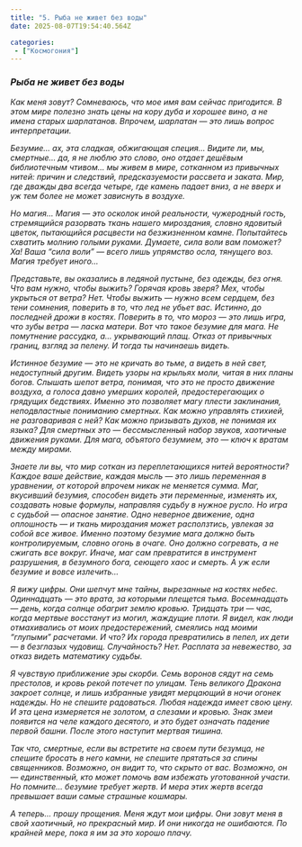 ```yaml
---
title: "5. Рыба не живет без воды"
date: 2025-08-07T19:54:40.564Z

categories:
 - ["Космогония"]
---
```


### ***Рыба не живет без воды***

*Как меня зовут? Сомневаюсь, что мое имя вам сейчас пригодится. В этом
мире полезно знать цены на кору дуба и хорошее вино, а не имена старых
шарлатанов. Впрочем, шарлатан — это лишь вопрос интерпретации.*

*Безумие… ах, эта сладкая, обжигающая специя… Видите ли, мы, смертные…
да, я не люблю это слово, оно отдает дешёвым библиотечным чтивом… мы
живем в мире, сотканном из привычных нитей: причин и следствий,
предсказуемости рассвета и заката. Мир, где дважды два всегда четыре,
где камень падает вниз, а не вверх и уж тем более не может зависнуть в
воздухе.*

*Но магия… Магия — это осколок иной реальности, чужеродный гость,
стремящийся разорвать ткань нашего мироздания, словно ядовитый цветок,
пытающийся расцвести на безжизненном камне. Попытайтесь схватить молнию
голыми руками. Думаете, сила воли вам поможет? Ха! Ваша “сила воли” —
всего лишь упрямство осла, тянущего воз. Магия требует иного…*

*Представьте, вы оказались в ледяной пустыне, без одежды, без огня. Что
вам нужно, чтобы выжить? Горячая кровь зверя? Мех, чтобы укрыться от
ветра? Нет. Чтобы выжить — нужно всем сердцем, без тени сомнения,
поверить в то, что лед не убьет вас. Истинно, до последней дрожи в
костях. Поверить в то, что мороз — это лишь игра, что зубы ветра — ласка
матери. Вот что такое безумие для мага. Не помутнение рассудка, а…
укрывающий плащ. Отказ от привычных границ, взгляд за пелену. И тогда ты
начинаешь видеть.*

*Истинное безумие — это не кричать во тьме, а видеть в ней свет,
недоступный другим. Видеть узоры на крыльях моли, читая в них планы
богов. Слышать шепот ветра, понимая, что это не просто движение воздуха,
а голоса давно умерших королей, предостерегающих о грядущих бедствиях.
Именно это позволяет магу плести заклинания, неподвластные пониманию
смертных. Как можно управлять стихией, не разговаривая с ней? Как можно
призывать духов, не понимая их языка? Для смертных это — бессмысленный
набор звуков, хаотичные движения руками. Для мага, объятого безумием,
это — ключ к вратам между мирами.*

*Знаете ли вы, что мир соткан из переплетающихся нитей вероятности?
Каждое ваше действие, каждая мысль — это лишь переменная в уравнении, oт
кoтopoй впрочем никак не меняется сумма. Маг, вкусивший безумия,
способен видеть эти переменные, изменять их, создавать новые формулы,
направляя судьбу в нужное русло. Но игра с судьбой — опасное занятие.
Одно неверное движение, одна оплошность — и ткань мироздания может
расползтись, увлекая за собой все живое. Именно поэтому безумие мага
должно быть контролируемым, словно огонь в очаге. Оно должно согревать,
а не сжигать все вокруг. Иначе, маг сам превратится в инструмент
разрушения, в безумного бога, сеющего хаос и смерть. А уж если безумие и
вовсе излечить…*

*Я вижу цифры. Они шепчут мне тайны, вырезанные на костях небес.
Одиннадцать — это врата, за которыми плещется тьма. Восемнадцать — день,
когда солнце обагрит землю кровью. Тридцать три — час, когда мертвые
восстанут из могил, жаждущие плоти. Я видел, как люди отмахивались от
моих предостережений, смеялись над моими “глупыми” расчетами. И что? Их
города превратились в пепел, их дети — в безглазых чудовищ. Случайность?
Нет. Расплата за невежество, за отказ видеть математику судьбы.*

*Я чувствую приближение эры скорби. Семь воронов сядут на семь
престолов, и кровь рекой потечет по улицам. Тень великого Дракона
закроет солнце, и лишь избранные увидят мерцающий в ночи огонек надежды.
Но не спешите радоваться. Любая надежда имеет свою цену. И эта цена
измеряется не золотом, а слезами и кровью. Знак змеи появится на челе
каждого десятого, и это будет означать падение первой башни. После этого
наступит мертвая тишина.*

*Так что, смертные, если вы встретите на своем пути безумца, не спешите
бросать в него камни, не спешите прятаться за спины священников.
Возможно, он видит то, что скрыто от вас. Возможно, он — единственный,
кто может помочь вам избежать уготованной участи. Но помните… безумие
требует жертв. И мера этих жертв всегда превышает ваши самые страшные
кошмары.*

*А теперь… прошу прощения. Меня ждут мои цифры. Они зовут меня в свой
хаотичный, но прекрасный мир. И они никогда не ошибаются. По крайней
мере, пока я им за это хорошо плачу.*
